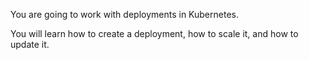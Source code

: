 You are going to work with deployments in Kubernetes. 

You will learn how to create a deployment, how to scale it, and how to update it.

